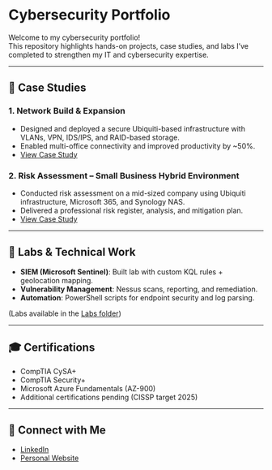 # Cybersecurity Portfolio

Welcome to my cybersecurity portfolio!  
This repository highlights hands-on projects, case studies, and labs I’ve completed to strengthen my IT and cybersecurity expertise.

---

## 📑 Case Studies
### 1. Network Build & Expansion
- Designed and deployed a secure Ubiquiti-based infrastructure with VLANs, VPN, IDS/IPS, and RAID-based storage.
- Enabled multi-office connectivity and improved productivity by ~50%.
- [View Case Study](Network_Build_Case_Study.pdf)

### 2. Risk Assessment – Small Business Hybrid Environment
- Conducted risk assessment on a mid-sized company using Ubiquiti infrastructure, Microsoft 365, and Synology NAS.
- Delivered a professional risk register, analysis, and mitigation plan.
- [View Case Study](Risk_Assessment_Case_Study.pdf)

---

## 🧪 Labs & Technical Work
- **SIEM (Microsoft Sentinel)**: Built lab with custom KQL rules + geolocation mapping.
- **Vulnerability Management**: Nessus scans, reporting, and remediation.
- **Automation**: PowerShell scripts for endpoint security and log parsing.

(Labs available in the [Labs folder](Labs/))

---

## 🎓 Certifications
- CompTIA CySA+
- CompTIA Security+
- Microsoft Azure Fundamentals (AZ-900)
- Additional certifications pending (CISSP target 2025)

---

## 🔗 Connect with Me
- [LinkedIn]()
- [Personal Website](http://resume.upsec.pro)

